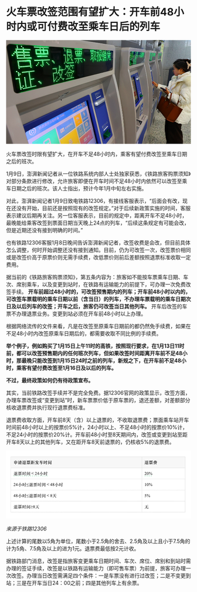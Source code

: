 # 火车票改签范围有望扩大：开车前48小时内或可付费改至乘车日后的列车

![0ad99de0ae012f183b03ffe963c02422.jpg](https://raw.githubusercontent.com/qqhsx/qqnews_image/main/2024/01/09/火车票改签范围有望扩大：开车前48小时内或可付费改至乘车日后的列车/0ad99de0ae012f183b03ffe963c02422.jpg)

火车票改签时限有望扩大，在开车不足48小时内，乘客有望付费改签至乘车日期之后的班次。

1月9日，澎湃新闻记者从一位铁路系统内部人士处独家获悉，《铁路旅客购票须知》对部分条款进行修改，允许旅客即便在开车时间不足48小时内依然可以改签至乘车日期之后的班次。该人士指出，预计今年1月中旬左右实施。

对此，澎湃新闻记者1月9日致电铁路12306，有接线客服表示，“后面会有改，现在还没有开始，目前还是按照现有的改签规定。”对于后续新政策实施的时间，客服表示建议后期再关注。另一位客服表示，目前的规定中，距离开车不足48小时，最晚能给乘客改签到票面日期当天晚上24点的列车，“后续这条规定有可能会改，但是近期还没有接到明确的时间。”

也有铁路12306客服1月8日晚间告诉澎湃新闻记者，改签收费是会改，但目前具体怎么调整，何时开始调整还没有接到通知。目前，仍为可改签一次，改签票价相同或是改签价高于原票价则无需手续费，改低票价则前后差额按照退票标准收取一定费用。

据当前的《铁路旅客购票须知》，第五条内容为：旅客如不能按车票乘车日期、车次、席别乘车，以及变更到站时，在铁路有运输能力的前提下，可办理一次免费改签手续。
**开车前超过48小时的，可改签预售期内的列车；开车前48小时以内的，可改签车票载明的乘车日期以前（含当日）的列车，不办理车票载明的乘车日期次日及以后列车的改签；开车之后，旅客仍可改签当日其他列车。**
开车后改签的车票不办理退票业务。变更到站必须在开车前48小时以上办理。

根据网络流传的文件来看，凡是在改签至原乘车日期前的都仍然免手续费，如果在不足48小时内改签原乘车日期后的，都需要收取不同比例的手续费。

**举个例子，例如购买了1月15日上午11时的高铁，按照现行要求，在1月13日11时前，都可以改签预售期内的任何班次列车，但如果改签时间距离开车前不足48小时，那最晚只能改签到1月15日24时之前的列车，新规之下，在开车前不足48小时，乘客有望付费改签至1月16日及以后的列车。**

**不过，最终政策如何仍有待政策宣布。**

其实，当前铁路改签手续并不是完全免费。据12306官网的政策显示，改签方面，办理车票改签或“变更到站”时，新车票票价低于原车票的，退还差额，对差额部分核收退票费并执行现行退票费标准。

退票费收取方面，开车前8天（含）以上退票的，不收取退票费；票面乘车站开车时间前48小时以上的按票价5%计，24小时以上、不足48小时的按票价10%计，不足24小时的按票价20%计。开车前48小时至8天期间内，改签或变更到站至距开车8天以上的其他列车，又在距开车8天前退票的，仍核收5%的退票费。

![5a88c770817d444dd3c4b5231417e14b.jpg](https://raw.githubusercontent.com/qqhsx/qqnews_image/main/2024/01/09/火车票改签范围有望扩大：开车前48小时内或可付费改至乘车日后的列车/5a88c770817d444dd3c4b5231417e14b.jpg)

_来源于铁路12306_

上述计算的尾数以5角为单位，尾数小于2.5角的舍去、2.5角及以上且小于7.5角的计为5角、7.5角及以上的进为1元。退票费最低按2元计收。

据铁路部门消息，改签是指旅客变更乘车日期时间、车次、席位、席别和到站时需办理的签证手续，改签是以铁路有运输能力（即可售车票）为前提，旅客可办理一次改签。办理当日改签需满足四个条件：一是车票没有进行过改签；二是不变更到站；三是在开车当日24：00之前；四是其他列车上有余票。

